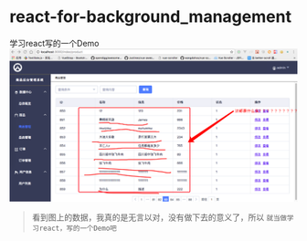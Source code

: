 # react-for-background_management
学习react写的一个Demo 
![Image text](https://github.com/maliaoMJ/react-for-background_management/blob/master/GG.png)
> 看到图上的数据，我真的是无言以对，没有做下去的意义了，所以 `就当做学习react，写的一个Demo吧`
